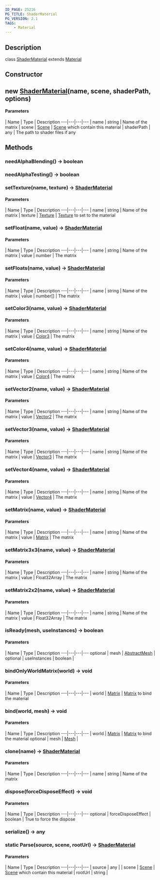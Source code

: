 ```yaml
---
ID_PAGE: 25216
PG_TITLE: ShaderMaterial
PG_VERSION: 2.1
TAGS:
    - Material
---
```

## Description

class [ShaderMaterial](/classes/2.3/ShaderMaterial) extends [Material](/classes/2.3/Material)



## Constructor

##  new [ShaderMaterial](/classes/2.3/ShaderMaterial)(name, scene, shaderPath, options)



#### Parameters
 | Name | Type | Description
---|---|---|---
 | name | string |   Name of the matrix
 | scene | [Scene](/classes/2.3/Scene) |   [Scene](/classes/2.3/Scene) which contain this material
 | shaderPath | any |   The path to shader files if any
## Methods

### needAlphaBlending() &rarr; boolean


### needAlphaTesting() &rarr; boolean


### setTexture(name, texture) &rarr; [ShaderMaterial](/classes/2.3/ShaderMaterial)



#### Parameters
 | Name | Type | Description
---|---|---|---
 | name | string |   Name of the matrix
 | texture | [Texture](/classes/2.3/Texture) |   [Texture](/classes/2.3/Texture) to set to the material
### setFloat(name, value) &rarr; [ShaderMaterial](/classes/2.3/ShaderMaterial)



#### Parameters
 | Name | Type | Description
---|---|---|---
 | name | string |   Name of the matrix
 | value | number |   The matrix
### setFloats(name, value) &rarr; [ShaderMaterial](/classes/2.3/ShaderMaterial)



#### Parameters
 | Name | Type | Description
---|---|---|---
 | name | string |   Name of the matrix
 | value | number[] |   The matrix
### setColor3(name, value) &rarr; [ShaderMaterial](/classes/2.3/ShaderMaterial)



#### Parameters
 | Name | Type | Description
---|---|---|---
 | name | string |   Name of the matrix
 | value | [Color3](/classes/2.3/Color3) |   The matrix
### setColor4(name, value) &rarr; [ShaderMaterial](/classes/2.3/ShaderMaterial)



#### Parameters
 | Name | Type | Description
---|---|---|---
 | name | string |   Name of the matrix
 | value | [Color4](/classes/2.3/Color4) |   The matrix
### setVector2(name, value) &rarr; [ShaderMaterial](/classes/2.3/ShaderMaterial)



#### Parameters
 | Name | Type | Description
---|---|---|---
 | name | string |   Name of the matrix
 | value | [Vector2](/classes/2.3/Vector2) |   The matrix
### setVector3(name, value) &rarr; [ShaderMaterial](/classes/2.3/ShaderMaterial)



#### Parameters
 | Name | Type | Description
---|---|---|---
 | name | string |   Name of the matrix
 | value | [Vector3](/classes/2.3/Vector3) |   The matrix
### setVector4(name, value) &rarr; [ShaderMaterial](/classes/2.3/ShaderMaterial)



#### Parameters
 | Name | Type | Description
---|---|---|---
 | name | string |   Name of the matrix
 | value | [Vector4](/classes/2.3/Vector4) |   The matrix
### setMatrix(name, value) &rarr; [ShaderMaterial](/classes/2.3/ShaderMaterial)



#### Parameters
 | Name | Type | Description
---|---|---|---
 | name | string |   Name of the matrix
 | value | [Matrix](/classes/2.3/Matrix) |   The matrix
### setMatrix3x3(name, value) &rarr; [ShaderMaterial](/classes/2.3/ShaderMaterial)



#### Parameters
 | Name | Type | Description
---|---|---|---
 | name | string |   Name of the matrix
 | value | Float32Array |   The matrix
### setMatrix2x2(name, value) &rarr; [ShaderMaterial](/classes/2.3/ShaderMaterial)



#### Parameters
 | Name | Type | Description
---|---|---|---
 | name | string |   Name of the matrix
 | value | Float32Array |   The matrix
### isReady(mesh, useInstances) &rarr; boolean



#### Parameters
 | Name | Type | Description
---|---|---|---
optional | mesh | [AbstractMesh](/classes/2.3/AbstractMesh) |   
optional | useInstances | boolean |   
### bindOnlyWorldMatrix(world) &rarr; void



#### Parameters
 | Name | Type | Description
---|---|---|---
 | world | [Matrix](/classes/2.3/Matrix) |   [Matrix](/classes/2.3/Matrix) to bind the material

### bind(world, mesh) &rarr; void



#### Parameters
 | Name | Type | Description
---|---|---|---
 | world | [Matrix](/classes/2.3/Matrix) |   [Matrix](/classes/2.3/Matrix) to bind the material
optional | mesh | [Mesh](/classes/2.3/Mesh) |   
### clone(name) &rarr; [ShaderMaterial](/classes/2.3/ShaderMaterial)



#### Parameters
 | Name | Type | Description
---|---|---|---
 | name | string |   Name of the matrix

### dispose(forceDisposeEffect) &rarr; void



#### Parameters
 | Name | Type | Description
---|---|---|---
optional | forceDisposeEffect | boolean |   True to force the dispose

### serialize() &rarr; any


### static  Parse(source, scene, rootUrl) &rarr; [ShaderMaterial](/classes/2.3/ShaderMaterial)



#### Parameters
 | Name | Type | Description
---|---|---|---
 | source | any | 
 | scene | [Scene](/classes/2.3/Scene) |   [Scene](/classes/2.3/Scene) which contain this material
 | rootUrl | string | 
